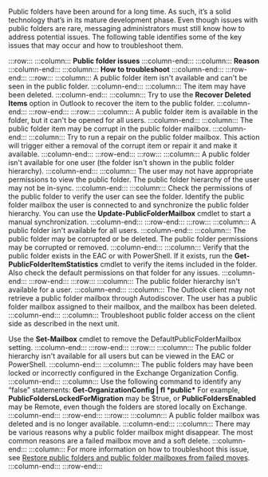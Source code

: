 Public folders have been around for a long time. As such, it’s a solid technology that’s in its mature development phase. Even though issues with public folders are rare, messaging administrators must still know how to address potential issues. The following table identifies some of the key issues that may occur and how to troubleshoot them.

:::row:::
  :::column:::
    **Public folder issues**
  :::column-end:::
  :::column:::
    **Reason**
  :::column-end:::
  :::column:::
    **How to troubleshoot**
  :::column-end:::
:::row-end:::
:::row:::
  :::column:::
    A public folder item isn't available and can't be seen in the public folder.
  :::column-end:::
  :::column:::
    The item may have been deleted.
  :::column-end:::
  :::column:::
    Try to use the **Recover Deleted Items** option in Outlook to recover the item to the public folder.
  :::column-end:::
:::row-end:::
:::row:::
  :::column:::
    A public folder item is available in the folder, but it can't be opened for all users.
  :::column-end:::
  :::column:::
    The public folder item may be corrupt in the public folder mailbox.
  :::column-end:::
  :::column:::
    Try to run a repair on the public folder mailbox. This action will trigger either a removal of the corrupt item or repair it and make it available.
  :::column-end:::
:::row-end:::
:::row:::
  :::column:::
    A public folder isn't available for one user (the folder isn't shown in the public folder hierarchy).
  :::column-end:::
  :::column:::
    The user may not have appropriate permissions to view the public folder.
The public folder hierarchy of the user may not be in-sync.
  :::column-end:::
  :::column:::
    Check the permissions of the public folder to verify the user can see the folder.
Identify the public folder mailbox the user is connected to and synchronize the public folder hierarchy. You can use the **Update-PublicFolderMailbox** cmdlet to start a manual synchronization.
  :::column-end:::
:::row-end:::
:::row:::
  :::column:::
    A public folder isn't available for all users.
  :::column-end:::
  :::column:::
    The public folder may be corrupted or be deleted.
The public folder permissions may be corrupted or removed.
  :::column-end:::
  :::column:::
    Verify that the public folder exists in the EAC or with PowerShell. If it exists, run the **Get-PublicFolderItemStatistics** cmdlet to verify the items included in the folder. Also check the default permissions on that folder for any issues.
  :::column-end:::
:::row-end:::
:::row:::
  :::column:::
    The public folder hierarchy isn't available for a user.
  :::column-end:::
  :::column:::
    The Outlook client may not retrieve a public folder mailbox through Autodiscover.
The user has a public folder mailbox assigned to their mailbox, and the mailbox has been deleted.
  :::column-end:::
  :::column:::
    Troubleshoot public folder access on the client side as described in the next unit.

Use the **Set-Mailbox** cmdlet to remove the DefaultPublicFolderMailbox setting.
  :::column-end:::
:::row-end:::
:::row:::
  :::column:::
    The public folder hierarchy isn't available for all users but can be viewed in the EAC or PowerShell.
  :::column-end:::
  :::column:::
    The public folders may have been locked or incorrectly configured in the Exchange Organization Config.
  :::column-end:::
  :::column:::
    Use the following command to identify any “false” statements:
**Get-OrganizationConfig \| fl \*public\***
For example, **PublicFoldersLockedForMigration** may be $true, or **PublicFoldersEnabled** may be Remote, even though the folders are stored locally on Exchange.
  :::column-end:::
:::row-end:::
:::row:::
  :::column:::
    A public folder mailbox was deleted and is no longer available.
  :::column-end:::
  :::column:::
    There may be various reasons why a public folder mailbox might disappear. The most common reasons are a failed mailbox move and a soft delete.
  :::column-end:::
  :::column:::
    For more information on how to troubleshoot this issue, see [Restore public folders and public folder mailboxes from failed moves](https://docs.microsoft.com/exchange/restore-public-folders-and-public-folder-mailboxes-from-failed-moves-exchange-2013-help#:~:text=If%20a%20move%20request%20for%20a%20public%20folder,and%20is%20still%20within%20the%20mailbox%20retention%20period?azure-portal=true).
  :::column-end:::
:::row-end:::

